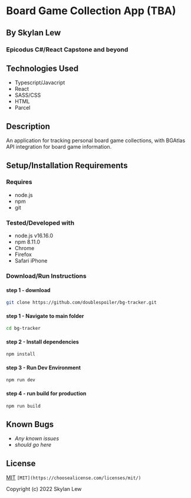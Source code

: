 # Board Game Collection App (TBA)

## By Skylan Lew

### Epicodus C#/React Capstone and beyond

## Technologies Used

- Typescript/Javacript
- React
- SASS/CSS
- HTML
- Parcel

## Description

An application for tracking personal board game collections, with BGAtlas API integration for board game information.

## Setup/Installation Requirements

### Requires

- node.js
- npm
- git

### Tested/Developed with

- node.js v16.16.0
- npm 8.11.0
- Chrome
- Firefox
- Safari iPhone

### Download/Run Instructions

#### step 1 - download

```sh
git clone https://github.com/doublespoiler/bg-tracker.git
```

#### step 1 - Navigate to main folder

```sh
cd bg-tracker
```

#### step 2 - Install dependencies

```sh
npm install
```

#### step 3 - Run Dev Environment

```sh
npm run dev
```

#### step 4 - run build for production

```sh
npm run build
```

## Known Bugs

- _Any known issues_
- _should go here_

## License

[MIT](https://choosealicense.com/licenses/mit/) `[MIT](https://choosealicense.com/licenses/mit/)`

Copyright (c) 2022 Skylan Lew
